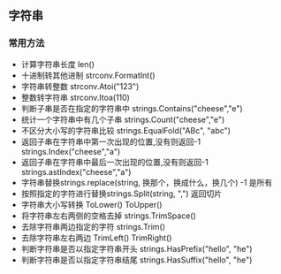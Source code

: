 ## 字符串

### 常用方法
- 计算字符串长度 len()
- 十进制转其他进制 strconv.FormatInt()
- 字符串转整数 strconv.Atoi("123")
- 整数转字符串 strconv.Itoa(110)
- 判断子串是否在指定的字符串中 strings.Contains("cheese","e")
- 统计一个字符串中有几个子串 strings.Count("cheese","e")
- 不区分大小写的字符串比较 strings.EqualFold("ABc", "abc")
- 返回子串在字符串中第一次出现的位置,没有则返回-1 strings.Index("cheese","a")
- 返回子串在字符串中最后一次出现的位置,没有则返回-1 strings.astIndex("cheese","a")
- 字符串替换strings.replace(string, 换那个，换成什么，换几个)   -1 是所有
- 按照指定的字符进行替换strings.Split(string, ",") 返回切片
- 字符串大小写转换 ToLower()  ToUpper()
- 将字符串左右两侧的空格去掉 strings.TrimSpace()
- 去除字符串两边指定的字符 strings.Trim()
- 去除字符串左右两边 TrimLeft() TrimRight()
- 判断字符串是否以指定字符串开头 strings.HasPrefix("hello", "he")
- 判断字符串是否以指定字符串结尾 strings.HasSuffix("hello", "he")